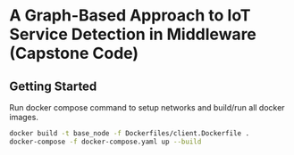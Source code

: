 # A Graph-Based Approach to IoT Service Detection in Middleware (Capstone Code) #

## Getting Started ##
Run docker compose command to setup networks and build/run all docker images. 
```bash
docker build -t base_node -f Dockerfiles/client.Dockerfile .
docker-compose -f docker-compose.yaml up --build
```